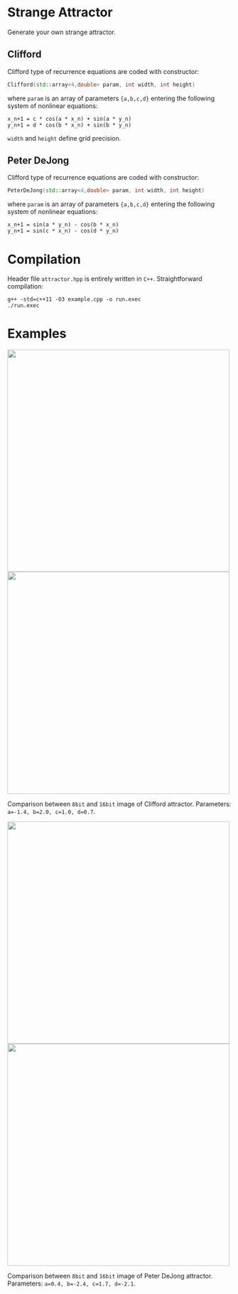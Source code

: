 Strange Attractor
=================
Generate your own strange attractor.

## Clifford
Clifford type of recurrence equations are coded with constructor:
```cpp
Clifford(std::array<4,double> param, int width, int height)
```
where `param` is an array of parameters `{a,b,c,d}` entering the following system of nonlinear equations:
```
x_n+1 = c * cos(a * x_n) + sin(a * y_n)
y_n+1 = d * cos(b * x_n) + sin(b * y_n)
```

`width` and `height` define grid precision.

## Peter DeJong
Clifford type of recurrence equations are coded with constructor:
```cpp
PeterDeJong(std::array<4,double> param, int width, int height)
```
where `param` is an array of parameters `{a,b,c,d}` entering the following system of nonlinear equations:
```
x_n+1 = sin(a * y_n) - cos(b * x_n)
y_n+1 = sin(c * x_n) - cos(d * y_n)
```

# Compilation
Header file `attractor.hpp` is entirely written in `C++`. Straightforward compilation:
```shell
g++ -std=c++11 -O3 example.cpp -o run.exec
./run.exec
```

# Examples
<image src="./images/Clifford_a=-1.4_b=2.0_c=1.0_d=0.7/clifford8bit.png" width=500 />
<image src="./images/Clifford_a=-1.4_b=2.0_c=1.0_d=0.7/clifford16bit.png" width=500 />

Comparison between `8bit` and `16bit` image of Clifford attractor. Parameters: `a=-1.4, b=2.0, c=1.0, d=0.7`.

<image src="./images/Peterdejong_a=0.4_b=-2.4_c=1.7_d=-2.1/peterdejong8bit.png" width=500 />
<image src="./images/Peterdejong_a=0.4_b=-2.4_c=1.7_d=-2.1/peterdejong16bit.png" width=500 />

Comparison between `8bit` and `16bit` image of Peter DeJong attractor. Parameters: `a=0.4, b=-2.4, c=1.7, d=-2.1`.
